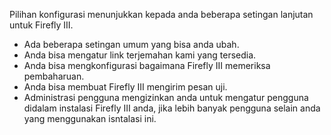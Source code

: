 Pilihan konfigurasi menunjukkan kepada anda beberapa setingan lanjutan untuk Firefly III.

* Ada beberapa setingan umum yang bisa anda ubah.
* Anda bisa mengatur link terjemahan kami yang tersedia.
* Anda bisa mengkonfigurasi bagaimana Firefly III memeriksa pembaharuan.
* Anda bisa membuat Firefly III mengirim pesan uji.
* Administrasi pengguna mengizinkan anda untuk mengatur pengguna didalam instalasi Firefly III anda, jika lebih banyak pengguna selain anda yang menggunakan isntalasi ini.